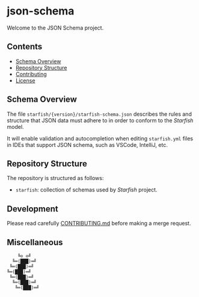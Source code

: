 # json-schema

Welcome to the JSON Schema project.

## Contents

- [Schema Overview](#schema-overview)
- [Repository Structure](#repository-structure)
- [Contributing](#contributing)
- [License](#license)

## Schema Overview

The file `starfish/{version}/starfish-schema.json` describes the rules and structure that JSON data must adhere to in order to conform to the *Starfish* model.

It will enable validation and autocompletion when editing `starfish.yml` files in IDEs that support JSON schema, such as VSCode, IntelliJ, etc.

## Repository Structure

The repository is structured as follows:

- `starfish`: collection of schemas used by *Starfish* project.

## Development

Please read carefully [CONTRIBUTING.md](CONTRIBUTING.md) before making a merge request.

## Miscellaneous

```text
    ╚⊙ ⊙╝
  ╚═(███)═╝
 ╚═(███)═╝
╚═(███)═╝
 ╚═(███)═╝
  ╚═(███)═╝
   ╚═(███)═╝
```
